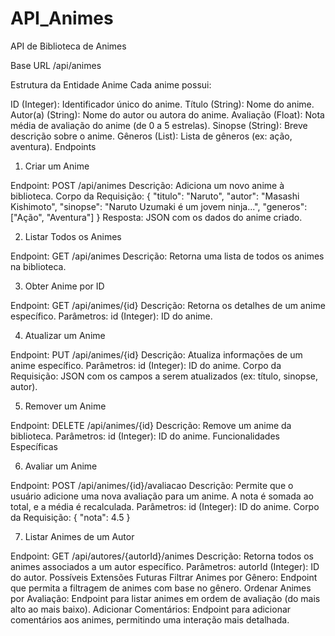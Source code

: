 # API_Animes
API de Biblioteca de Animes

Base URL
/api/animes

Estrutura da Entidade Anime
Cada anime possui:

ID (Integer): Identificador único do anime.
Título (String): Nome do anime.
Autor(a) (String): Nome do autor ou autora do anime.
Avaliação (Float): Nota média de avaliação do anime (de 0 a 5 estrelas).
Sinopse (String): Breve descrição sobre o anime.
Gêneros (List<String>): Lista de gêneros (ex: ação, aventura).
Endpoints


1. Criar um Anime

Endpoint: POST /api/animes
Descrição: Adiciona um novo anime à biblioteca.
Corpo da Requisição:
{
  "titulo": "Naruto",
  "autor": "Masashi Kishimoto",
  "sinopse": "Naruto Uzumaki é um jovem ninja...",
  "generos": ["Ação", "Aventura"]
}
Resposta: JSON com os dados do anime criado.


2. Listar Todos os Animes

Endpoint: GET /api/animes
Descrição: Retorna uma lista de todos os animes na biblioteca.


3. Obter Anime por ID

Endpoint: GET /api/animes/{id}
Descrição: Retorna os detalhes de um anime específico.
Parâmetros:
id (Integer): ID do anime.


4. Atualizar um Anime

Endpoint: PUT /api/animes/{id}
Descrição: Atualiza informações de um anime específico.
Parâmetros:
id (Integer): ID do anime.
Corpo da Requisição: JSON com os campos a serem atualizados (ex: título, sinopse, autor).


5. Remover um Anime

Endpoint: DELETE /api/animes/{id}
Descrição: Remove um anime da biblioteca.
Parâmetros:
id (Integer): ID do anime.
Funcionalidades Específicas


6. Avaliar um Anime

Endpoint: POST /api/animes/{id}/avaliacao
Descrição: Permite que o usuário adicione uma nova avaliação para um anime. A nota é somada ao total, e a média é recalculada.
Parâmetros:
id (Integer): ID do anime.
Corpo da Requisição:
{
  "nota": 4.5
}


7. Listar Animes de um Autor

Endpoint: GET /api/autores/{autorId}/animes
Descrição: Retorna todos os animes associados a um autor específico.
Parâmetros:
autorId (Integer): ID do autor.
Possíveis Extensões Futuras
Filtrar Animes por Gênero: Endpoint que permita a filtragem de animes com base no gênero.
Ordenar Animes por Avaliação: Endpoint para listar animes em ordem de avaliação (do mais alto ao mais baixo).
Adicionar Comentários: Endpoint para adicionar comentários aos animes, permitindo uma interação mais detalhada.
